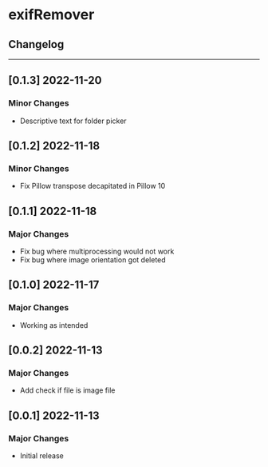 # exifRemover

## Changelog

---

## [0.1.3] 2022-11-20

### Minor Changes

- Descriptive text for folder picker

## [0.1.2] 2022-11-18

### Minor Changes

- Fix Pillow transpose decapitated in Pillow 10

## [0.1.1] 2022-11-18

### Major Changes

- Fix bug where multiprocessing would not work
- Fix bug where image orientation got deleted

## [0.1.0] 2022-11-17

### Major Changes

- Working as intended

## [0.0.2] 2022-11-13

### Major Changes

- Add check if file is image file

## [0.0.1] 2022-11-13

### Major Changes

- Initial release
